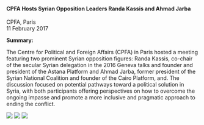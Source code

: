 <h4>CPFA Hosts Syrian Opposition Leaders Randa Kassis and Ahmad Jarba</h4>

CPFA, Paris  
11 February 2017

<b>Summary:</b>

The Centre for Political and Foreign Affairs (CPFA) in Paris hosted a meeting featuring two prominent Syrian opposition figures: Randa Kassis, co-chair of the secular Syrian delegation in the 2016 Geneva talks and founder and president of the Astana Platform and Ahmad Jarba, former president of the Syrian National Coalition and founder of the Cairo Platform, and. The discussion focused on potential pathways toward a political solution in Syria, with both participants offering perspectives on how to overcome the ongoing impasse and promote a more inclusive and pragmatic approach to ending the conflict.

![](52.JPG)
![](53.JPG)
![](54.JPG)
<p></p>
